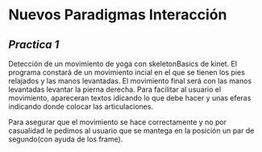 # Nuevos Paradigmas Interacción


## *Practica 1*

Detección de un movimiento de yoga con skeletonBasics de kinet. 
El programa constará de un movimiento incial en el que se tienen los pies 
relajados y las manos levantadas. El movimiento final será con las manos levantadas 
levantar la pierna derecha. Para facilitar al usuario  el movimiento, apareceran 
textos idicando lo que debe hacer y unas eferas indicando donde colocar las 
articulaciones. 

Para asegurar que el movimiento se hace correctamente y no por casualidad le pedimos
al usuario que se mantega en la posición un par de segundo(con ayuda de los frame).




